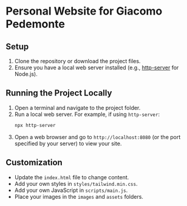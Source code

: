 # Personal Website for Giacomo Pedemonte

## Setup

1. Clone the repository or download the project files.
2. Ensure you have a local web server installed (e.g., [http-server](https://www.npmjs.com/package/http-server) for Node.js).

## Running the Project Locally

1. Open a terminal and navigate to the project folder.
2. Run a local web server. For example, if using `http-server`:
    ```bash
    npx http-server
    ```
3. Open a web browser and go to `http://localhost:8080` (or the port specified by your server) to view your site.

## Customization

- Update the `index.html` file to change content.
- Add your own styles in `styles/tailwind.min.css`.
- Add your own JavaScript in `scripts/main.js`.
- Place your images in the `images` and `assets` folders.
